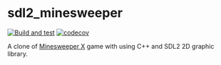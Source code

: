 # sdl2_minesweeper
[![Build and test](https://github.com/asdor/sdl2_minesweeper/actions/workflows/build.yml/badge.svg?branch=main)](https://github.com/asdor/sdl2_minesweeper/actions/workflows/build.yml)
[![codecov](https://codecov.io/github/asdor/sdl2_minesweeper/graph/badge.svg)](https://codecov.io/github/asdor/sdl2_minesweeper)

A clone of [Minesweeper X](https://www.curtisbright.com/msx/) game with using C++ and SDL2 2D graphic library.
